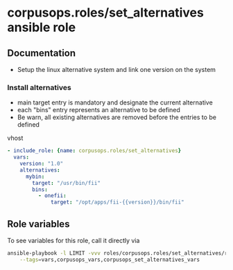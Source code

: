 # corpusops.roles/set_alternatives ansible role

## Documentation

- Setup the linux alternative system and link one version on the system

### Install alternatives
- main target entry is mandatory and designate the current alternative
- each "bins" entry represents an alternative to be defined
- Be warn, all existing alternatives are removed before the entries to be defined

vhost
```yaml
- include_role: {name: corpusops.roles/set_alternatives}
  vars:
    version: "1.0"
    alternatives:
      mybin:
        target: "/usr/bin/fii"
        bins:
          - onefii:
              target: "/opt/apps/fii-{{version}}/bin/fii"
```

## Role variables
To see variables for this role, call it directly via
```bash
ansible-playbook -l LIMIT -vvv roles/corpusops.roles/set_alternatives/role.yml \
    --tags=vars,corpusops_vars,corpusops_set_alternatives_vars
```
